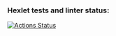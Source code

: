 ### Hexlet tests and linter status:
[![Actions Status](https://github.com/brein594/java-project-72/actions/workflows/hexlet-check.yml/badge.svg)](https://github.com/brein594/java-project-72/actions)